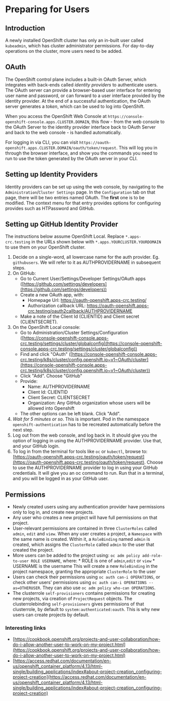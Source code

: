 # Preparing for Users

## Introduction

A newly installed OpenShift cluster has only an in-built user called `kubeadmin`, which has cluster administrator permissions. For day-to-day operations on the cluster, more users need to be added.

## OAuth

The OpenShift control plane includes a built-in OAuth Server, which integrates with back-ends called *identity providers* to authenticate users. The OAuth server can provide a browser-based user interface for entering user name and password, or can forward to a user interface provided by the identity provider. At the end of a successful authentication, the OAuth server generates a *token*, which can be used to log into OpenShift.

When you access the OpenShift Web Console at `https://console-openshift-console.apps.CLUSTER.DOMAIN`, this flow - from the web console to the OAuth Server to the identity provider interface back to OAuth Server and back to the web console - is handled automatically.

For logging in via CLI, you can visit `https://oauth-openshift.apps.CLUSTER.DOMAIN/oauth/token/request`. This will log you in through the browser interface, and show you the commands you need to run to use the token generated by the OAuth server in your CLI.

## Setting up Identity Providers

Identity providers can be set up using the web console, by navigating to the `Administration`/`Cluster Settings` page. In the `Configuration` tab on that page, there will be two entries named OAuth. The **first** one is to be modified. The context menu for that entry provides options for configuring provides such as HTPassword and GitHub.

## Setting up GitHub Identity Provider

The instructions below assume OpenShift Local. Replace `*.apps-crc.testing` in the URLs shown below with `*.apps.YOURCLUSTER.YOURDOMAIN` to use them on your OpenShift cluster.

1. Decide on a single-word, all lowercase name for the auth provider. Eg. `githubusers`. We will refer to it as AUTHPROVIDERNAME in subsequent steps.
1. On GitHub:
    * Go to Current User/Settings/Developer Settings/OAuth apps ([https://github.com/settings/developers](https://github.com/settings/developers))
    * Create a new OAuth app, with:
      - Homepage Url: https://oauth-openshift.apps-crc.testing/
      - Authorization callback URL: https://oauth-openshift.apps-crc.testing/oauth2callback/AUTHPROVIDERNAME
    * Make a note of the Client Id (CLIENTID) and Client secret (CLIENTSECRET).
1. On the OpenShift Local console:
    * Go to Administration/Cluster Settings/Configuration ([https://console-openshift-console.apps-crc.testing/settings/cluster/globalconfig](https://console-openshift-console.apps-crc.testing/settings/cluster/globalconfig))
    * Find and click "OAuth" ([https://console-openshift-console.apps-crc.testing/k8s/cluster/config.openshift.io~v1~OAuth/cluster](https://console-openshift-console.apps-crc.testing/k8s/cluster/config.openshift.io~v1~OAuth/cluster))
    * Click "Add". Choose "GitHub"
    * Provide:
      * Name: AUTHPROVIDERNAME
      * Client Id: CLIENTID
      * Client Secret: CLIENTSECRET
      * Organization: Any GitHub organization whose users will be allowed into Openshift
    * The other options can be left blank. Click "Add".
1. *Wait for 5 minutes or so*. This is important. Pod in the namespace `openshift-authentication` has to be recreated automatically before the next step.
1. Log out from the web console, and log back in. It should give you the option of logging in using the AUTHPROVIDERNAME provider. Use that, and your GitHub login.
1. To log in from the terminal for tools like `oc` or `kubectl`, browse to: [https://oauth-openshift.apps-crc.testing/oauth/token/request](https://oauth-openshift.apps-crc.testing/oauth/token/request). Choose to use the AUTHPROVIDERNAME provider to log in using your GitHub credentials. It will give you an oc command to run. Run that in a terminal, and you will be logged in as your GitHub user.

## Permissions

* Newly created users using any authentication provider have permissions only to log in, and create new projects.
* Any user who creates a new project will have full permissions on that project.
* User-relevant permissions are contained in three `ClusterRoles` called `admin`, `edit` and `view`. When any user creates a project, a `Namespace` with the same name is created. Within it, a `RoleBinding` named `admin` is created, which assigns the `ClusterRole` called `admin` to the user that created the project.
* More users can be added to the project using:
    `oc adm policy add-role-to-user ROLE USERNAME`, where:
      * ROLE is one of `admin`,`edit` or `view`
      * USERNAME is the username
    This will create a new `RoleBinding` in the project namespace, granting the appropriate `ClusterRole` to the user
* Users can check their permissions using `oc auth can-i OPERATIONS`, or check other users' permissions using `oc auth can-i OPERATIONS --as=OTHERUSER`. They can also use `oc adm policy who-can OPERATIONS`.
* The clusterrole `self-provisioners` contains permissions for creating new projects, via creation of `ProjectRequest` objects. The clusterrolebinding `self-provisioners` gives permissions of that clusterrole, by default to `system:authenticated:oauth`. This is why new users can create projects by default. 

### Interesting links

* [https://cookbook.openshift.org/projects-and-user-collaboration/how-do-i-allow-another-user-to-work-on-my-project.html](https://cookbook.openshift.org/projects-and-user-collaboration/how-do-i-allow-another-user-to-work-on-my-project.html)
* [https://access.redhat.com/documentation/en-us/openshift_container_platform/4.13/html-single/building_applications/index#about-project-creation_configuring-project-creation](https://access.redhat.com/documentation/en-us/openshift_container_platform/4.13/html-single/building_applications/index#about-project-creation_configuring-project-creation)